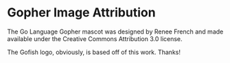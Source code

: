 # Gopher Image Attribution

The Go Language Gopher mascot was designed by Renee French and made available
under the Creative Commons Attribution 3.0 license.

The Gofish logo, obviously, is based off of this work. Thanks!
